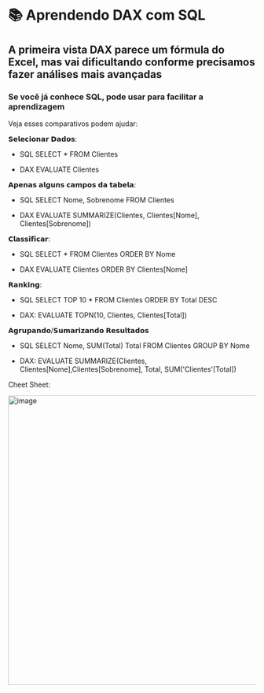 
# 📚 Aprendendo DAX com SQL

## A primeira vista DAX parece um fórmula do Excel, mas vai dificultando conforme precisamos fazer análises mais avançadas

### Se você já conhece SQL, pode usar para facilitar a aprendizagem

Veja esses comparativos podem ajudar:

𝗦𝗲𝗹𝗲𝗰𝗶𝗼𝗻𝗮𝗿 𝗗𝗮𝗱𝗼𝘀:
- SQL
SELECT * FROM Clientes

- DAX
EVALUATE Clientes

𝗔𝗽𝗲𝗻𝗮𝘀 𝗮𝗹𝗴𝘂𝗻𝘀 𝗰𝗮𝗺𝗽𝗼𝘀 𝗱𝗮 𝘁𝗮𝗯𝗲𝗹𝗮:
- SQL
SELECT Nome, Sobrenome FROM Clientes

- DAX
EVALUATE SUMMARIZE(Clientes, Clientes[Nome], Clientes[Sobrenome])

𝗖𝗹𝗮𝘀𝘀𝗶𝗳𝗶𝗰𝗮𝗿:
- SQL
SELECT * FROM Clientes ORDER BY Nome

- DAX
EVALUATE Clientes ORDER BY Clientes[Nome]

𝗥𝗮𝗻𝗸𝗶𝗻𝗴:
- SQL
SELECT TOP 10 * FROM Clientes ORDER BY Total DESC

- DAX:
EVALUATE TOPN(10, Clientes, Clientes[Total])

𝗔𝗴𝗿𝘂𝗽𝗮𝗻𝗱𝗼/𝗦𝘂𝗺𝗮𝗿𝗶𝘇𝗮𝗻𝗱𝗼 𝗥𝗲𝘀𝘂𝗹𝘁𝗮𝗱𝗼𝘀
- SQL
SELECT Nome, SUM(Total) Total
FROM Clientes GROUP BY Nome

- DAX:
EVALUATE
SUMMARIZE(Clientes,
  Clientes[Nome],Clientes[Sobrenome],
  Total, SUM('Clientes'[Total])

Cheet Sheet:

<img width="588" alt="image" src="https://github.com/marsolia/powerbi/assets/13143559/13d2a4f1-cad7-4fcd-a76d-5e52bccbcd36">
